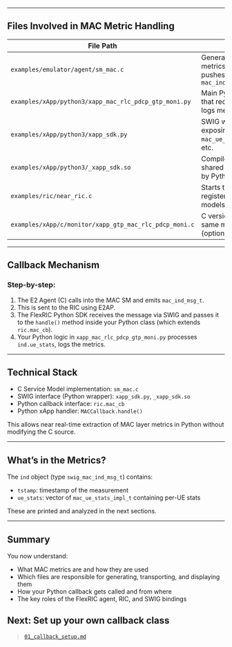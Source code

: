 
---

## Files Involved in MAC Metric Handling

| File Path | Role |
|-----------|------|
| `examples/emulator/agent/sm_mac.c` | Generates MAC metrics in C and pushes them as `mac_ind_msg_t` |
| `examples/xApp/python3/xapp_mac_rlc_pdcp_gtp_moni.py` | Main Python xApp that receives and logs metrics |
| `examples/xApp/python3/xapp_sdk.py` | SWIG wrapper exposing `ric.mac_cb`, `mac_ue_stats_impl_t`, etc. |
| `examples/xApp/python3/_xapp_sdk.so` | Compiled SWIG shared object loaded by Python |
| `examples/ric/near_ric.c` | Starts the RIC and registers service models |
| `examples/xApp/c/monitor/xapp_gtp_mac_rlc_pdcp_moni.c` | C version of the same monitor (optional reference) |

---

## Callback Mechanism

### Step-by-step:

1. The E2 Agent (C) calls into the MAC SM and emits `mac_ind_msg_t`.
2. This is sent to the RIC using E2AP.
3. The FlexRIC Python SDK receives the message via SWIG and passes it to the `handle()` method inside your Python class (which extends `ric.mac_cb`).
4. Your Python logic in `xapp_mac_rlc_pdcp_gtp_moni.py` processes `ind.ue_stats`, logs the metrics.

---

## Technical Stack

- C Service Model implementation: `sm_mac.c`
- SWIG interface (Python wrapper): `xapp_sdk.py`, `_xapp_sdk.so`
- Python callback interface: `ric.mac_cb`
- Python xApp handler: `MACCallback.handle()`

This allows near real-time extraction of MAC layer metrics in Python without modifying the C source.

---

## What’s in the Metrics?

The `ind` object (type `swig_mac_ind_msg_t`) contains:
- `tstamp`: timestamp of the measurement
- `ue_stats`: vector of `mac_ue_stats_impl_t` containing per-UE stats

These are printed and analyzed in the next sections.

---

## Summary

You now understand:
- What MAC metrics are and how they are used
- Which files are responsible for generating, transporting, and displaying them
- How your Python callback gets called and from where
- The key roles of the FlexRIC agent, RIC, and SWIG bindings

## Next: Set up your own callback class  
> [`01_callback_setup.md`](./01_callback_setup.md)
